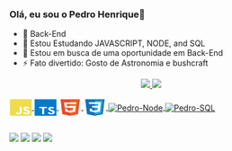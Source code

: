 ### Olá, eu sou o Pedro Henrique👋

- 👔 Back-End
- 🌱 Estou Estudando JAVASCRIPT, NODE, and SQL
- 🤔 Estou em busca de uma oportunidade em Back-End
- ⚡ Fato divertido: Gosto de Astronomia e bushcraft

<div align="center">
  <a href="https://github.com/PedroHenrique99">
  <img height="150em" src="https://github-readme-stats.vercel.app/api?username=pedrohenrique99&show_icons=true&theme=dracula&include_all_commits=true&count_private=true"/>
  <img height="150em" src="https://github-readme-stats.vercel.app/api/top-langs/?username=pedrohenrique99&layout=compact&langs_count=7&theme=dracula"/>
</div>

  <div style="display: inline_block"><br>
  <img align="center" alt="Pedro-Js" height="30" width="40" src="https://raw.githubusercontent.com/devicons/devicon/master/icons/javascript/javascript-plain.svg">
  <img align="center" alt="Pedro-Ts" height="30" width="40" src="https://raw.githubusercontent.com/devicons/devicon/master/icons/typescript/typescript-plain.svg">
  <img align="center" alt="Pedro-HTML" height="30" width="40" src="https://raw.githubusercontent.com/devicons/devicon/master/icons/html5/html5-original.svg">
  <img align="center" alt="Pedro-CSS" height="30" width="40" src="https://raw.githubusercontent.com/devicons/devicon/master/icons/css3/css3-original.svg">
  <img align="center" alt="Pedro-Node" height="60" width="80" src="https://cdn.jsdelivr.net/gh/devicons/devicon/icons/nodejs/nodejs-original-wordmark.svg">
  <img align="center" alt="Pedro-SQL" height="30" width="40" src="https://cdn.jsdelivr.net/gh/devicons/devicon/icons/mysql/mysql-original.svg"> 
</div>
  
  ##
  
 <div> 

  <a href="https://instagram.com/pedrohenrique_cs" target="_blank"><img src="https://img.shields.io/badge/Instagram-E4405F?style=for-the-badge&logo=instagram&logoColor=white" target="_blank"></a>
  <a href = "mailto:99pedrohcs@gmail.com"><img src="https://img.shields.io/badge/-Gmail-%23333?style=for-the-badge&logo=gmail&logoColor=white" target="_blank"></a>
  <a href="https://www.linkedin.com/in/pedro-henrique-08b913177/" target="_blank"><img src="https://img.shields.io/badge/-LinkedIn-%230077B5?style=for-the-badge&logo=linkedin&logoColor=white" target="_blank"></a> 
    <a href="https://wa.me/qr/TVGWZWMCQBZPK1" target="_blank"><img src="https://img.shields.io/badge/WhatsApp-25D366?style=for-the-badge&logo=whatsapp&logoColor=white" target="_blank"></a> 
 
   
   
</div>
  

